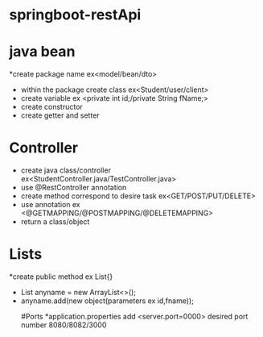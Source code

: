 # springboot-restApi
# java bean
  *create  package name ex<model/bean/dto>
  * within the package create class ex<Student/user/client>
  * create variable ex <private int id;/private String fName;>
  * create constructor
  * create getter and setter

# Controller
  * create java class/controller ex<StudentController.java/TestController.java>
  * use @RestController annotation
  * create method correspond to desire task ex<GET/POST/PUT/DELETE>
  * use annotation ex <@GETMAPPING/@POSTMAPPING/@DELETEMAPPING>
  * return a class/object

# Lists
*create public method ex List<Student>{}
* List<object> anyname = new ArrayList<>();
* anyname.add(new object(parameters ex id,fname));  


#Ports
*application.properties  add <server.port=0000> desired port number 8080/8082/3000
